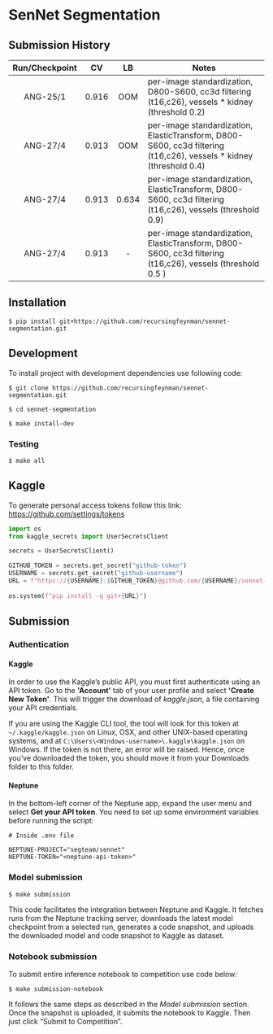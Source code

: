 # SenNet Segmentation

## Submission History

| Run/Checkpoint |   CV  |   LB  | Notes |
|:--------------:|:-----:|:-----:|-------|
|    ANG-25/1    | 0.916 |  OOM  | per-image standardization, D800-S600, cc3d filtering (t16,c26), vessels * kidney  (threshold 0.2) |
|    ANG-27/4    | 0.913 |  OOM  | per-image standardization, ElasticTransform, D800-S600, cc3d filtering (t16,c26), vessels * kidney  (threshold 0.4) |
|    ANG-27/4    | 0.913 | 0.634 | per-image standardization, ElasticTransform, D800-S600, cc3d filtering (t16,c26), vessels (threshold 0.9) |
|    ANG-27/4    | 0.913 |   -   | per-image standardization, ElasticTransform, D800-S600, cc3d filtering (t16,c26), vessels (threshold 0.5 ) |


## Installation

```shell
$ pip install git+https://github.com/recursingfeynman/sennet-segmentation.git
```

## Development

To install project with development dependencies use following code:

```shell
$ git clone https://github.com/recursingfeynman/sennet-segmentation.git

$ cd sennet-segmentation

$ make install-dev
```

### Testing

```shell
$ make all
```

## Kaggle
To generate personal access tokens follow this link: https://github.com/settings/tokens

```python
import os
from kaggle_secrets import UserSecretsClient

secrets = UserSecretsClient()

GITHUB_TOKEN = secrets.get_secret("github-token")
USERNAME = secrets.get_secret("github-username")
URL = f"https://{USERNAME}:{GITHUB_TOKEN}@github.com/{USERNAME}/sennet-segmentation.git"
    
os.system(f"pip install -q git+{URL}")
```

## Submission

### Authentication

#### Kaggle

In order to use the Kaggle’s public API, you must first authenticate using an API token. Go to the **'Account'** tab of your user profile and select **'Create New Token'**. This will trigger the download of *kaggle.json*, a file containing your API credentials.

If you are using the Kaggle CLI tool, the tool will look for this token at `~/.kaggle/kaggle.json` on Linux, OSX, and other UNIX-based operating systems, and at `C:\Users\<Windows-username>\.kaggle\kaggle.json` on Windows. If the token is not there, an error will be raised. Hence, once you’ve downloaded the token, you should move it from your Downloads folder to this folder.

#### Neptune

In the bottom-left corner of the Neptune app, expand the user menu and select **Get your API token**. You need to set up some environment variables before running the script:

```dosini
# Inside .env file

NEPTUNE-PROJECT="segteam/sennet"
NEPTUNE-TOKEN="<neptune-api-token>"
```

### Model submission

```shell
$ make submission
```

This code facilitates the integration between Neptune and Kaggle. It fetches runs from the Neptune tracking server, downloads the latest model checkpoint from a selected run, generates a code snapshot, and uploads the downloaded model and code snapshot to Kaggle as dataset.

### Notebook submission
To submit entire inference notebook to competition use code below: 

```shell
$ make submission-notebook
```

It follows the same steps as described in the *Model submission* section. Once the snapshot is uploaded, it submits the notebook to Kaggle. Then just click “Submit to Competition”.
